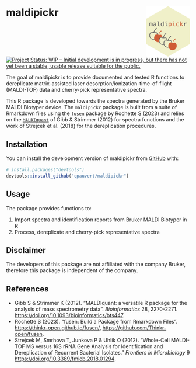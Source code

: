 
<!-- README.md is generated from README.Rmd. Please edit that file -->

# maldipickr <img src="man/figures/logo.png" align="right" height="138" />

<!-- badges: start -->

[![Project Status: WIP – Initial development is in progress, but there
has not yet been a stable, usable release suitable for the
public.](https://www.repostatus.org/badges/latest/wip.svg)](https://www.repostatus.org/#wip)
<!-- badges: end -->

The goal of maldipickr is to provide documented and tested R functions
to dereplicate matrix-assisted laser
desorption/ionization-time-of-flight (MALDI-TOF) data and cherry-pick
representative spectra.

This R package is developed towards the spectra generated by the Bruker
MALDI Biotyper device. The `maldipickr` package is built from a suite of
Rmarkdown files using the
[`fusen`](https://thinkr-open.github.io/fusen/) package by Rochette S
(2023) and relies on the
[`MALDIquant`](https://cran.r-project.org/web/packages/MALDIquant/index.html)
of Gibb & Strimmer (2012) for spectra functions and the work of Strejcek
et al. (2018) for the dereplication procedures.

## Installation

You can install the development version of maldipickr from
[GitHub](https://github.com/) with:

``` r
# install.packages("devtools")
devtools::install_github("cpauvert/maldipickr")
```

## Usage

The package provides functions to:

1.  Import spectra and identification reports from Bruker MALDI Biotyper
    in R
2.  Process, dereplicate and cherry-pick representative spectra

## Disclaimer

The developers of this package are not affiliated with the company
Bruker, therefore this package is independent of the company.

## References

- Gibb S & Strimmer K (2012). “MALDIquant: a versatile R package for the
  analysis of mass spectrometry data”. *Bioinformatics* 28, 2270-2271.
  <https://doi.org/10.1093/bioinformatics/bts447>.
- Rochette S (2023). “fusen: Build a Package from Rmarkdown Files”.
  <https://thinkr-open.github.io/fusen/>,
  <https://github.com/Thinkr-open/fusen>.
- Strejcek M, Smrhova T, Junkova P & Uhlik O (2012). “Whole-Cell
  MALDI-TOF MS versus 16S rRNA Gene Analysis for Identification and
  Dereplication of Recurrent Bacterial Isolates.” *Frontiers in
  Microbiology* 9 <https://doi.org/10.3389/fmicb.2018.01294>.
